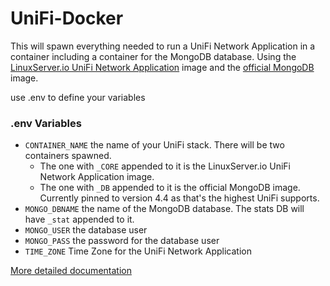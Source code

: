 # UniFi-Docker
This will spawn everything needed to run a UniFi Network Application in a container including a container for the MongoDB database. Using the [LinuxServer.io UniFi Network Application](https://github.com/linuxserver/docker-unifi-network-application) image and the [official MongoDB](https://github.com/docker-library/mongo) image.

use .env to define your variables

### .env Variables
 - `CONTAINER_NAME` the name of your UniFi stack. There will be two containers spawned.
   - The one with `_CORE` appended to it is the LinuxServer.io UniFi Network Application image.
   - The one with `_DB` appended to it is the official MongoDB image. Currently pinned to version 4.4 as that's the highest UniFi supports.
 - `MONGO_DBNAME` the name of the MongoDB database. The stats DB will have `_stat` appended to it.
 - `MONGO_USER` the database user
 - `MONGO_PASS` the password for the database user
 - `TIME_ZONE` Time Zone for the UniFi Network Application

[More detailed documentation](https://thedxt.ca/2023/12/unifi-network-server-with-docker/)
